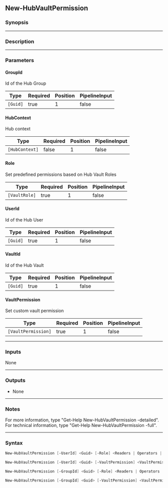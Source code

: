 New-HubVaultPermission
----------------------

### Synopsis

---

### Description

---

### Parameters
#### **GroupId**
Id of the Hub Group

|Type    |Required|Position|PipelineInput|
|--------|--------|--------|-------------|
|`[Guid]`|true    |1       |false        |

#### **HubContext**
Hub context

|Type          |Required|Position|PipelineInput|
|--------------|--------|--------|-------------|
|`[HubContext]`|false   |1       |false        |

#### **Role**
Set predefined permissions based on Hub Vault Roles

|Type         |Required|Position|PipelineInput|
|-------------|--------|--------|-------------|
|`[VaultRole]`|true    |1       |false        |

#### **UserId**
Id of the Hub User

|Type    |Required|Position|PipelineInput|
|--------|--------|--------|-------------|
|`[Guid]`|true    |1       |false        |

#### **VaultId**
Id of the Hub Vault

|Type    |Required|Position|PipelineInput|
|--------|--------|--------|-------------|
|`[Guid]`|true    |1       |false        |

#### **VaultPermission**
Set custom vault permission

|Type               |Required|Position|PipelineInput|
|-------------------|--------|--------|-------------|
|`[VaultPermission]`|true    |1       |false        |

---

### Inputs
None

---

### Outputs
* None

---

### Notes
For more information, type "Get-Help New-HubVaultPermission -detailed". For technical information, type "Get-Help New-HubVaultPermission -full".

---

### Syntax
```PowerShell
New-HubVaultPermission [-UserId] <Guid> [-Role] <Readers | Operators | Contributors | Managers> [-VaultId] <Guid> [[-HubContext] <HubContext>] [<CommonParameters>]
```
```PowerShell
New-HubVaultPermission [-UserId] <Guid> [-VaultPermission] <VaultPermission> [-VaultId] <Guid> [[-HubContext] <HubContext>] [<CommonParameters>]
```
```PowerShell
New-HubVaultPermission [-GroupId] <Guid> [-Role] <Readers | Operators | Contributors | Managers> [-VaultId] <Guid> [[-HubContext] <HubContext>] [<CommonParameters>]
```
```PowerShell
New-HubVaultPermission [-GroupId] <Guid> [-VaultPermission] <VaultPermission> [-VaultId] <Guid> [[-HubContext] <HubContext>] [<CommonParameters>]
```
